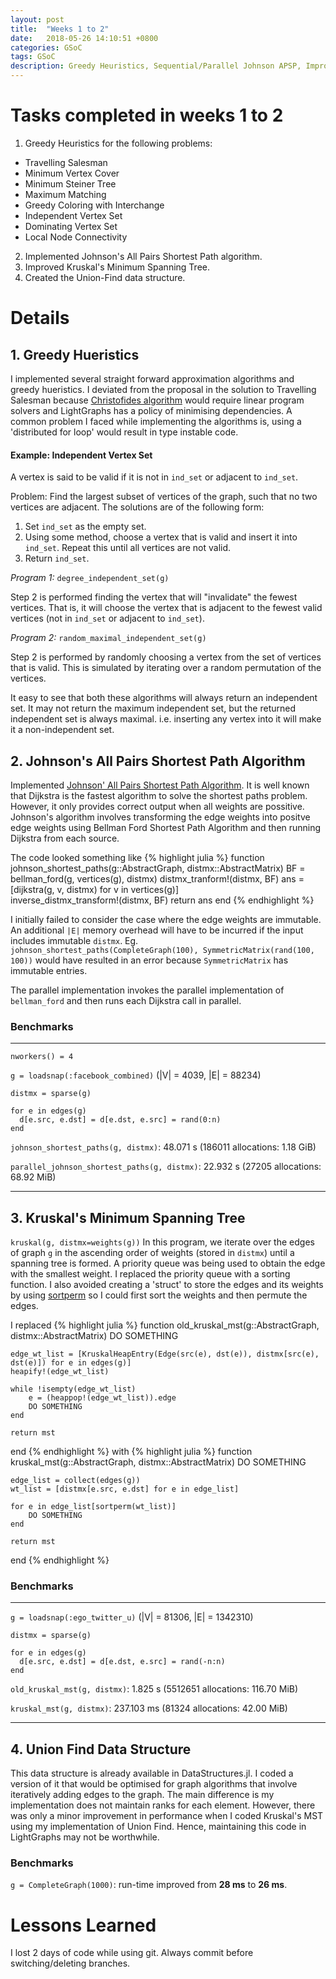 ```yaml
---
layout: post
title:  "Weeks 1 to 2"
date:   2018-05-26 14:10:51 +0800
categories: GSoC
tags: GSoC
description: Greedy Heuristics, Sequential/Parallel Johnson APSP, Improve Kruskal MST, Union-Find Data Structure.
---
```

# Tasks completed in weeks 1 to 2

1. Greedy Heuristics for the following problems:
  * Travelling Salesman
  * Minimum Vertex Cover
  * Minimum Steiner Tree
  * Maximum Matching
  * Greedy Coloring with Interchange
  * Independent Vertex Set
  * Dominating Vertex Set
  * Local Node Connectivity
2. Implemented Johnson's All Pairs Shortest Path algorithm.
3. Improved Kruskal's Minimum Spanning Tree.
4. Created the Union-Find data structure. 

# Details

## 1. Greedy Hueristics
I implemented several straight forward approximation algorithms and greedy hueristics.
I deviated from the proposal in the solution to Travelling Salesman because [Christofides algorithm](https://en.wikipedia.org/wiki/Christofides_algorithm) would require linear program solvers and LightGraphs has a policy of minimising dependencies.
A common problem I faced while implementing the algorithms is, using a 'distributed for loop' would result in type instable code.

#### **Example: Independent Vertex Set**
A vertex is said to be valid if it is not in `ind_set` or adjacent to `ind_set`.

Problem: Find the largest subset of vertices of the graph, such that no two vertices are adjacent.
The solutions are of the following form:
1. Set `ind_set` as the empty set.
2. Using some method, choose a vertex that is valid and insert it into `ind_set`.
Repeat this until all vertices are not valid.
3. Return `ind_set`.

*Program 1:* `degree_independent_set(g)`

Step 2 is performed finding the vertex that will "invalidate" the fewest vertices. That is, it will choose the vertex that is adjacent to the fewest valid vertices (not in `ind_set` or adjacent to `ind_set`).

*Program 2:* `random_maximal_independent_set(g)` 

Step 2 is performed by randomly choosing a vertex from the set of vertices that is valid. This is
simulated by iterating over a random permutation of the vertices.

It easy to see that both these algorithms will always return an independent set. It may not return the maximum independent set, but the returned independent set is always maximal. i.e. inserting any vertex into it will make it a non-independent set.

## 2. Johnson's All Pairs Shortest Path Algorithm

Implemented [Johnson' All Pairs Shortest Path Algorithm](https://en.wikipedia.org/wiki/Johnson%27s_algorithm).
It is well known that Dijkstra is the fastest algorithm to solve the shortest paths problem.
However, it only provides correct output when all weights are possitive.
Johnson's algorithm involves transforming the edge weights into positve edge weights
using Bellman Ford Shortest Path Algorithm and then running Dijkstra from each source.

The code looked something like
{% highlight julia %} 
function johnson_shortest_paths(g::AbstractGraph, distmx::AbstractMatrix)
    BF = bellman_ford(g, vertices(g), distmx)
    distmx_tranform!(distmx, BF)
    ans = [dijkstra(g, v, distmx) for v in vertices(g)]  
    inverse_distmx_transform!(distmx, BF)
    return ans
end
{% endhighlight %} 

I initially failed to consider the case where the edge weights are immutable. 
An additional `|E|` memory overhead will have to be incurred if the input includes immutable `distmx`. Eg. `johnson_shortest_paths(CompleteGraph(100), SymmetricMatrix(rand(100, 100))` would have resulted in an error because `SymmetricMatrix` has immutable entries.

The parallel implementation invokes the parallel implementation of `bellman_ford` and then
runs each Dijkstra call in parallel.

### Benchmarks

---

`nworkers() = 4`

`g = loadsnap(:facebook_combined)` (\|V\| = 4039, \|E\| = 88234)

`distmx = sparse(g)`

```
for e in edges(g)
  d[e.src, e.dst] = d[e.dst, e.src] = rand(0:n)
end
```

`johnson_shortest_paths(g, distmx)`:  48.071 s (186011 allocations: 1.18 GiB)

`parallel_johnson_shortest_paths(g, distmx)`:  22.932 s (27205 allocations: 68.92 MiB)

---

## 3. Kruskal's Minimum Spanning Tree
`kruskal(g, distmx=weights(g))`
In this program, we iterate over the edges of graph `g` in the ascending order of weights (stored in `distmx`) until a spanning tree is formed.
A priority queue was being used to obtain the edge with the smallest weight.
I replaced the priority queue with a sorting function. I also avoided creating a 'struct' to store the edges and its weights by using [sortperm](https://docs.julialang.org/en/stable/stdlib/sort/) so I could first sort the weights and then permute the edges.

I replaced
{% highlight julia %} 
function old_kruskal_mst(g::AbstractGraph, distmx::AbstractMatrix)
    DO SOMETHING

    edge_wt_list = [KruskalHeapEntry(Edge(src(e), dst(e)), distmx[src(e), dst(e)]) for e in edges(g)]
    heapify!(edge_wt_list)

    while !isempty(edge_wt_list)
        e = (heappop!(edge_wt_list)).edge
        DO SOMETHING
    end

    return mst
end
{% endhighlight %}
with 
{% highlight julia %} 
function kruskal_mst(g::AbstractGraph, distmx::AbstractMatrix)
    DO SOMETHING

    edge_list = collect(edges(g))
    wt_list = [distmx[e.src, e.dst] for e in edge_list]
    
    for e in edge_list[sortperm(wt_list)]
        DO SOMETHING
    end

    return mst
end
{% endhighlight %}

### Benchmarks

---

`g = loadsnap(:ego_twitter_u)` (\|V\| = 81306, \|E\| = 1342310)

`distmx = sparse(g)`

```
for e in edges(g)
  d[e.src, e.dst] = d[e.dst, e.src] = rand(-n:n)
end
```

`old_kruskal_mst(g, distmx)`:  1.825 s (5512651 allocations: 116.70 MiB)

`kruskal_mst(g, distmx)`:  237.103 ms (81324 allocations: 42.00 MiB)

---

## 4. Union Find Data Structure

This data structure is already available in DataStructures.jl. I coded a version of it that would be optimised for graph algorithms that involve iteratively adding edges to the graph. The main difference is my implementation does not maintain ranks for each element. However, there was only a minor improvement in performance when I coded Kruskal's MST using my implementation of Union Find. Hence, maintaining this code in LightGraphs may not be worthwhile.

### Benchmarks

`g = CompleteGraph(1000)`: run-time improved from **28 ms** to **26 ms**.

# Lessons Learned
I lost 2 days of code while using git. Always commit before switching/deleting branches.
